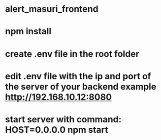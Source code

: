 # alert_masuri_frontend
# npm install
# create .env file in the root folder
# edit .env file with the ip and port  of the server of your backend example http://192.168.10.12:8080
# start server with command: HOST=0.0.0.0 npm start
